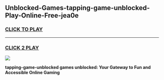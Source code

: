 
## Unblocked-Games-tapping-game-unblocked-Play-Online-Free-jea0e
<h3>
<a href="https://premium76.site?title=tapping-game-unblocked&ref=26A">CLICK TO PLAY</a></h3>
<hr>

<h3>
<a href="https://premium76.site?title=tapping-game-unblocked&ref=26A">CLICK 2 PLAY</a>
  
</h3>

<a href="https://premium76.site?title=tapping-game-unblocked&ref=26A"><img src="https://clearcache.store/games.png"></a>


**tapping-game-unblocked games unblocked: Your Gateway to Fun and Accessible Online Gaming**
